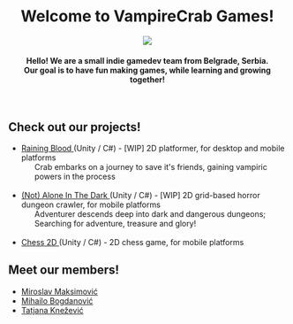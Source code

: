 <div align="center">
    <h1>Welcome to VampireCrab Games!</h1>
    <img src="https://user-images.githubusercontent.com/57428230/227219018-951084b3-8a4b-45ad-8c90-3a8ea5ad95b7.png" />
    <h4> Hello! We are a small indie gamedev team from Belgrade, Serbia. 
    <br> Our goal is to have fun making games, while learning and growing together!</h4>
    <br>
</div>
<div>
    <h2>Check out our projects!</h2>
    <ul>
        <li> <a href="https://github.com/VampireCrab-Games/Raining-Blood" target="_blank"> Raining Blood </a> (Unity / C#) - [WIP] 2D platformer, for desktop and mobile platforms
            <ul> Crab embarks on a journey to save it's friends, gaining vampiric powers in the process </ul>
        </li>
        <br>
        <li> <a href="" target="_blank"> (Not) Alone In The Dark </a> (Unity / C#) - [WIP] 2D grid-based horror dungeon crawler, for mobile platforms
            <ul> Adventurer descends deep into dark and dangerous dungeons; Searching for adventure, treasure and glory! </ul>
        </li>
        <br>
        <li> <a href="https://github.com/VampireCrab-Games/Chess-2D" target="_blank"> Chess 2D </a> (Unity / C#) - 2D chess game, for mobile platforms
            <ul>  </ul>
        </li>
    </ul>
    
</div>
<div align="left">
    <h2>Meet our members!</h2>
    <ul>
        <li><a href="https://www.github.com/Mikros1999" target="_blank"> Miroslav Maksimović </a></li>
        <li><a href="https://www.github.com/crknuchu" target="_blank"> Mihailo Bogdanović </a></li>
        <li><a href="https://www.github.com/TatjanaKnezevic" target="_blank"> Tatjana Knežević </a></li>
    </ul>
    <br>
</div>
